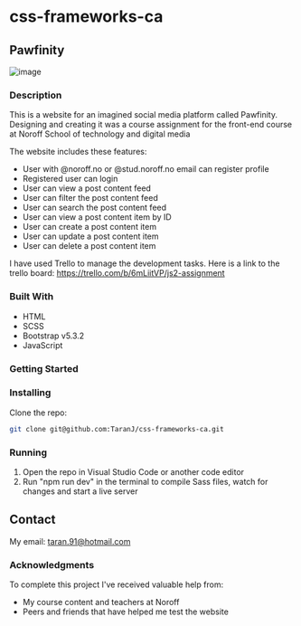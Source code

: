 # css-frameworks-ca

## Pawfinity

![image](https://cdn.pixabay.com/photo/2023/12/25/10/27/dog-8468288_640.jpg)

### Description

This is a website for an imagined social media platform called Pawfinity. Designing and creating it was a course assignment for the front-end course at Noroff School of technology and digital media

The website includes these features:

- User with @noroff.no or @stud.noroff.no email can register profile
- Registered user can login
- User can view a post content feed
- User can filter the post content feed
- User can search the post content feed
- User can view a post content item by ID
- User can create a post content item
- User can update a post content item
- User can delete a post content item

I have used Trello to manage the development tasks. Here is a link to the trello board:
https://trello.com/b/6mLiitVP/js2-assignment

### Built With

- HTML
- SCSS
- Bootstrap v5.3.2
- JavaScript

### Getting Started

### Installing

Clone the repo:

```bash
git clone git@github.com:TaranJ/css-frameworks-ca.git
```

### Running

1. Open the repo in Visual Studio Code or another code editor
2. Run "npm run dev" in the terminal to compile Sass files, watch for changes and start a live server

## Contact

My email: taran.91@hotmail.com

### Acknowledgments

To complete this project I've received valuable help from:

- My course content and teachers at Noroff
- Peers and friends that have helped me test the website
